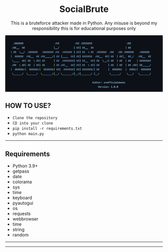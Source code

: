 <h1 align="center">SocialBrute</h1>
<p align="center">This is a bruteforce attacker made in Python. Any misuse is beyond my responsibility this is for educational purposes only</p>

<p align="center">
  <img src="BANNER.png">
</p>

## HOW TO USE?

- `Clone the repository`
- `CD into your clone`
- `pip install -r requirements.txt`
- `python main.py` 

----

## Requirements

- Python 3.9+
- getpass
- date 
- colorama
- sys
- time
- keyboard
- pyautogui 
- os
- requests 
- webbrowser
- time
- string
- random

---- 










----
